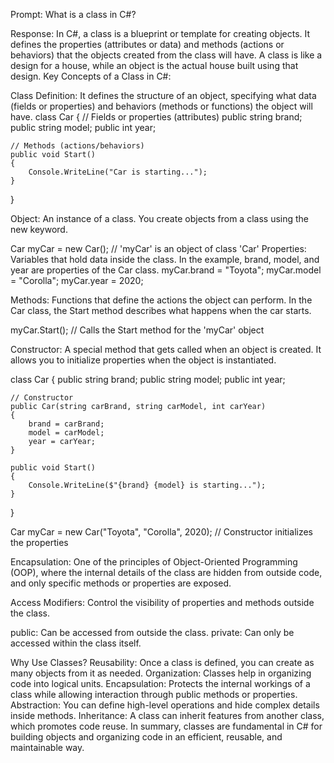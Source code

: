 Prompt: What is a class in C#?

Response:
In C#, a class is a blueprint or template for creating objects. It defines the properties (attributes or data) and methods (actions or behaviors) that the objects created from the class will have. A class is like a design for a house, while an object is the actual house built using that design.
Key Concepts of a Class in C#:

Class Definition: It defines the structure of an object, specifying what data (fields or properties) and behaviors (methods or functions) the object will have.
class Car
{
    // Fields or properties (attributes)
    public string brand;
    public string model;
    public int year;

    // Methods (actions/behaviors)
    public void Start()
    {
        Console.WriteLine("Car is starting...");
    }
}

Object: An instance of a class. You create objects from a class using the new keyword.

Car myCar = new Car(); // 'myCar' is an object of class 'Car'
Properties: Variables that hold data inside the class. In the example, brand, model, and year are properties of the Car class.
myCar.brand = "Toyota";
myCar.model = "Corolla";
myCar.year = 2020;

Methods: Functions that define the actions the object can perform. In the Car class, the Start method describes what happens when the car starts.

myCar.Start(); // Calls the Start method for the 'myCar' object

Constructor: A special method that gets called when an object is created. It allows you to initialize properties when the object is instantiated.

class Car
{
    public string brand;
    public string model;
    public int year;

    // Constructor
    public Car(string carBrand, string carModel, int carYear)
    {
        brand = carBrand;
        model = carModel;
        year = carYear;
    }

    public void Start()
    {
        Console.WriteLine($"{brand} {model} is starting...");
    }
}

Car myCar = new Car("Toyota", "Corolla", 2020); // Constructor initializes the properties

Encapsulation: One of the principles of Object-Oriented Programming (OOP), where the internal details of the class are hidden from outside code, and only specific methods or properties are exposed.

Access Modifiers: Control the visibility of properties and methods outside the class.

public: Can be accessed from outside the class.
private: Can only be accessed within the class itself.

Why Use Classes?
Reusability: Once a class is defined, you can create as many objects from it as needed.
Organization: Classes help in organizing code into logical units.
Encapsulation: Protects the internal workings of a class while allowing interaction through public methods or properties.
Abstraction: You can define high-level operations and hide complex details inside methods.
Inheritance: A class can inherit features from another class, which promotes code reuse.
In summary, classes are fundamental in C# for building objects and organizing code in an efficient, reusable, and maintainable way.